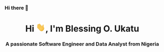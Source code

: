 ### Hi there 👋

<h1 align="center">Hi <img src="https://github.com/inspirasiprogrammer/inspirasiprogrammer/blob/main/wave.gif" width="30px">, I'm Blessing O. Ukatu</h1>
<h3 align="center">A passionate Software Engineer and Data Analyst from Nigeria</h3>
<!--<img align= "right" alt="Coding" width="375" src="https://cdn.dribbble.com/users/1162077/screenshots/3848914/media/320984a9ca58b3c73274c9259ecf6de8.gif">-->


<!--
**BlezynUkatu/BlezynUkatu** is a ✨ _special_ ✨ repository because its `README.md` (this file) appears on your GitHub profile.

Here are some ideas to get you started:

<table>
  <tr>
    <td>
      <p>- 🔭 I’m currently working on <b>Alx project and some Data Analysis projects</b></p>
      <p>- 🌱 I’m currently learning <b>Javascript, HTML, Css, python, R, SQL</b></p>
      <p>- 💬 Ask me about <b>Anything in my stack</b></p>
      <p>- 📫 How to reach me: <b><a href=mailto:blessingukatu1@gmail.com alt=email>blessingoukatu@gmail.com</a></b></p>
      <p>- ⚡ Fun fact: <b>I'm a student of the ALX Software Engineering Programme (cohort 5), and very competent in data analysis</b></p>
    </td>
<td>
      <h3 align="left">Connect with me:</h3>
      <p align="left">
      <a href="https://linkedin.com/in/ukatu-blessing" target="blank"><img align="center" src="https://raw.githubusercontent.com/rahuldkjain/github-profile-readme-generator/master/src/images/icons/Social/linked-in-alt.svg" alt="ukatu-blessing" height="30" width="40" /></a>
      <a href="https://twitter.com/TheGeminiLord" target="blank"><img align="center" src="https://raw.githubusercontent.com/rahuldkjain/github-profile-readme-generator/master/src/images/icons/Social/twitter.svg" alt="TheGeminiLord" height="30" width="40" /></a>
      <a href="https://fb.com/ukatunatashablessing" target="blank"><img align="center" src="https://raw.githubusercontent.com/rahuldkjain/github-profile-readme-generator/master/src/images/icons/Social/facebook.svg" alt="ukatunatashablessing" height="30" width="40" /></a>
      <a href="https://instagram.com/natasha_ukatu" target="blank"><img align="center" src="https://raw.githubusercontent.com/rahuldkjain/github-profile-readme-generator/master/src/images/icons/Social/instagram.svg" alt="natasha_ukatu" height="30" width="40" /></a>
      </p>
-->
